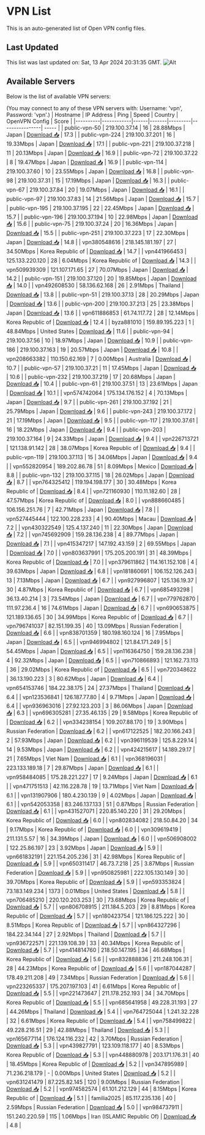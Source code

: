 # VPN List

This is an auto-generated list of Open VPN config files.

## Last Updated

This list was last updated on: Sat, 13 Apr 2024 20:31:35 GMT.
![Alt](https://repobeats.axiom.co/api/embed/186b98318ef1479477931607c1ad7d823f12451f.svg "Repobeats analytics image")

## Available Servers

Below is the list of available VPN servers:

(You may connect to any of these VPN servers with: Username: 'vpn', Password: 'vpn'.)
| Hostname | IP Address | Ping | Speed | Country | OpenVPN Config | Score |
|----------|------------|------|-------|---------|----------------| ----- |
| public-vpn-50 | 219.100.37.14 | 16 | 28.88Mbps | Japan | [Download 📥](./configs/server_0_JP.ovpn) | 17.3 |
| public-vpn-224 | 219.100.37.201 | 16 | 19.33Mbps | Japan | [Download 📥](./configs/server_1_JP.ovpn) | 17.1 |
| public-vpn-221 | 219.100.37.218 | 11 | 20.13Mbps | Japan | [Download 📥](./configs/server_2_JP.ovpn) | 16.9 |
| public-vpn-72 | 219.100.37.22 | 8 | 19.47Mbps | Japan | [Download 📥](./configs/server_3_JP.ovpn) | 16.9 |
| public-vpn-114 | 219.100.37.60 | 10 | 23.55Mbps | Japan | [Download 📥](./configs/server_4_JP.ovpn) | 16.8 |
| public-vpn-98 | 219.100.37.31 | 15 | 17.19Mbps | Japan | [Download 📥](./configs/server_5_JP.ovpn) | 16.3 |
| public-vpn-67 | 219.100.37.84 | 20 | 19.07Mbps | Japan | [Download 📥](./configs/server_6_JP.ovpn) | 16.1 |
| public-vpn-97 | 219.100.37.83 | 14 | 21.56Mbps | Japan | [Download 📥](./configs/server_7_JP.ovpn) | 15.7 |
| public-vpn-195 | 219.100.37.195 | 22 | 22.45Mbps | Japan | [Download 📥](./configs/server_8_JP.ovpn) | 15.7 |
| public-vpn-196 | 219.100.37.194 | 10 | 22.98Mbps | Japan | [Download 📥](./configs/server_9_JP.ovpn) | 15.6 |
| public-vpn-75 | 219.100.37.24 | 20 | 16.36Mbps | Japan | [Download 📥](./configs/server_10_JP.ovpn) | 15.5 |
| public-vpn-251 | 219.100.37.223 | 17 | 22.30Mbps | Japan | [Download 📥](./configs/server_11_JP.ovpn) | 14.8 |
| vpn380548616 | 218.145.181.197 | 27 | 34.50Mbps | Korea Republic of | [Download 📥](./configs/server_12_KR.ovpn) | 14.7 |
| vpn441966453 | 125.133.220.120 | 28 | 6.04Mbps | Korea Republic of | [Download 📥](./configs/server_13_KR.ovpn) | 14.3 |
| vpn509939309 | 121.107.171.65 | 27 | 70.07Mbps | Japan | [Download 📥](./configs/server_14_JP.ovpn) | 14.2 |
| public-vpn-151 | 219.100.37.120 | 20 | 19.85Mbps | Japan | [Download 📥](./configs/server_15_JP.ovpn) | 14.0 |
| vpn492608530 | 58.136.62.168 | 26 | 2.91Mbps | Thailand | [Download 📥](./configs/server_16_TH.ovpn) | 13.8 |
| public-vpn-51 | 219.100.37.13 | 28 | 20.29Mbps | Japan | [Download 📥](./configs/server_17_JP.ovpn) | 13.6 |
| public-vpn-200 | 219.100.37.213 | 25 | 23.38Mbps | Japan | [Download 📥](./configs/server_18_JP.ovpn) | 13.6 |
| vpn611886853 | 61.74.117.72 | 28 | 12.14Mbps | Korea Republic of | [Download 📥](./configs/server_19_KR.ovpn) | 12.4 |
| byza881010 | 159.89.195.223 | 1 | 48.84Mbps | United States | [Download 📥](./configs/server_20_US.ovpn) | 11.6 |
| public-vpn-94 | 219.100.37.56 | 10 | 18.97Mbps | Japan | [Download 📥](./configs/server_21_JP.ovpn) | 10.9 |
| public-vpn-186 | 219.100.37.163 | 19 | 20.57Mbps | Japan | [Download 📥](./configs/server_22_JP.ovpn) | 10.8 |
| vpn208663382 | 110.150.62.169 | 7 | 0.00Mbps | Australia | [Download 📥](./configs/server_23_AU.ovpn) | 10.7 |
| public-vpn-57 | 219.100.37.21 | 11 | 17.45Mbps | Japan | [Download 📥](./configs/server_24_JP.ovpn) | 10.6 |
| public-vpn-232 | 219.100.37.219 | 17 | 20.68Mbps | Japan | [Download 📥](./configs/server_25_JP.ovpn) | 10.4 |
| public-vpn-61 | 219.100.37.51 | 13 | 23.61Mbps | Japan | [Download 📥](./configs/server_26_JP.ovpn) | 10.1 |
| vpn574742064 | 175.134.176.152 | 4 | 70.13Mbps | Japan | [Download 📥](./configs/server_27_JP.ovpn) | 9.7 |
| public-vpn-261 | 219.100.37.192 | 21 | 25.79Mbps | Japan | [Download 📥](./configs/server_28_JP.ovpn) | 9.6 |
| public-vpn-243 | 219.100.37.172 | 21 | 17.19Mbps | Japan | [Download 📥](./configs/server_29_JP.ovpn) | 9.5 |
| public-vpn-117 | 219.100.37.61 | 16 | 18.22Mbps | Japan | [Download 📥](./configs/server_30_JP.ovpn) | 9.4 |
| public-vpn-203 | 219.100.37.164 | 9 | 24.33Mbps | Japan | [Download 📥](./configs/server_31_JP.ovpn) | 9.4 |
| vpn226713721 | 121.138.91.142 | 28 | 38.07Mbps | Korea Republic of | [Download 📥](./configs/server_32_KR.ovpn) | 9.4 |
| public-vpn-119 | 219.100.37.113 | 15 | 34.06Mbps | Japan | [Download 📥](./configs/server_33_JP.ovpn) | 9.4 |
| vpn552820954 | 189.202.86.78 | 51 | 8.09Mbps | Mexico | [Download 📥](./configs/server_34_MX.ovpn) | 8.8 |
| public-vpn-132 | 219.100.37.115 | 18 | 26.02Mbps | Japan | [Download 📥](./configs/server_35_JP.ovpn) | 8.7 |
| vpn764325412 | 119.194.198.177 | 30 | 30.48Mbps | Korea Republic of | [Download 📥](./configs/server_36_KR.ovpn) | 8.4 |
| vpn721160930 | 110.11.182.60 | 28 | 47.57Mbps | Korea Republic of | [Download 📥](./configs/server_37_KR.ovpn) | 8.0 |
| vpn888660485 | 106.156.251.76 | 7 | 42.71Mbps | Japan | [Download 📥](./configs/server_38_JP.ovpn) | 7.8 |
| vpn527445444 | 122.100.228.233 | 4 | 90.40Mbps | Macau | [Download 📥](./configs/server_39_MO.ovpn) | 7.2 |
| vpn430322549 | 125.4.137.240 | 11 | 22.30Mbps | Japan | [Download 📥](./configs/server_40_JP.ovpn) | 7.2 |
| vpn745692909 | 159.28.136.238 | 4 | 89.77Mbps | Japan | [Download 📥](./configs/server_41_JP.ovpn) | 7.1 |
| vpn415347217 | 147.192.43.159 | 2 | 69.55Mbps | Japan | [Download 📥](./configs/server_42_JP.ovpn) | 7.0 |
| vpn803637991 | 175.205.200.191 | 31 | 48.39Mbps | Korea Republic of | [Download 📥](./configs/server_43_KR.ovpn) | 7.0 |
| vpn379611862 | 114.161.152.108 | 4 | 39.63Mbps | Japan | [Download 📥](./configs/server_44_JP.ovpn) | 6.8 |
| vpn181860691 | 106.152.126.243 | 13 | 7.13Mbps | Japan | [Download 📥](./configs/server_45_JP.ovpn) | 6.7 |
| vpn927996807 | 125.136.19.37 | 30 | 4.87Mbps | Korea Republic of | [Download 📥](./configs/server_46_KR.ovpn) | 6.7 |
| vpn685493298 | 36.13.40.214 | 3 | 73.54Mbps | Japan | [Download 📥](./configs/server_47_JP.ovpn) | 6.7 |
| vpn779762870 | 111.97.236.4 | 16 | 74.61Mbps | Japan | [Download 📥](./configs/server_48_JP.ovpn) | 6.7 |
| vpn690653875 | 121.189.136.65 | 30 | 34.99Mbps | Korea Republic of | [Download 📥](./configs/server_49_KR.ovpn) | 6.7 |
| vpn796741037 | 82.151.199.35 | 40 | 13.09Mbps | Russian Federation | [Download 📥](./configs/server_50_RU.ovpn) | 6.6 |
| vpn838701359 | 180.198.160.124 | 16 | 7.95Mbps | Japan | [Download 📥](./configs/server_51_JP.ovpn) | 6.5 |
| vpn946994802 | 121.84.171.249 | 5 | 54.45Mbps | Japan | [Download 📥](./configs/server_52_JP.ovpn) | 6.5 |
| vpn116364750 | 159.28.136.238 | 4 | 92.32Mbps | Japan | [Download 📥](./configs/server_53_JP.ovpn) | 6.5 |
| vpn710866893 | 121.162.73.113 | 36 | 29.02Mbps | Korea Republic of | [Download 📥](./configs/server_54_KR.ovpn) | 6.5 |
| vpn720348622 | 36.13.190.223 | 3 | 80.62Mbps | Japan | [Download 📥](./configs/server_55_JP.ovpn) | 6.4 |
| vpn654153746 | 184.22.38.175 | 24 | 27.37Mbps | Thailand | [Download 📥](./configs/server_56_TH.ovpn) | 6.4 |
| vpn123536841 | 126.187.77.80 | 4 | 9.71Mbps | Japan | [Download 📥](./configs/server_57_JP.ovpn) | 6.4 |
| vpn936963016 | 27.92.123.203 | 3 | 86.06Mbps | Japan | [Download 📥](./configs/server_58_JP.ovpn) | 6.3 |
| vpn696305281 | 27.35.46.135 | 29 | 9.58Mbps | Korea Republic of | [Download 📥](./configs/server_59_KR.ovpn) | 6.2 |
| vpn334238154 | 109.207.88.170 | 19 | 3.90Mbps | Russian Federation | [Download 📥](./configs/server_60_RU.ovpn) | 6.2 |
| vpn617122525 | 182.20.166.243 | 2 | 57.93Mbps | Japan | [Download 📥](./configs/server_61_JP.ovpn) | 6.2 |
| vpn396119539 | 125.8.229.14 | 14 | 9.53Mbps | Japan | [Download 📥](./configs/server_62_JP.ovpn) | 6.2 |
| vpn424215617 | 14.189.29.17 | 21 | 7.65Mbps | Viet Nam | [Download 📥](./configs/server_63_VN.ovpn) | 6.1 |
| vpn368196031 | 223.133.189.18 | 7 | 29.87Mbps | Japan | [Download 📥](./configs/server_64_JP.ovpn) | 6.1 |
| vpn958484085 | 175.28.221.227 | 17 | 9.24Mbps | Japan | [Download 📥](./configs/server_65_JP.ovpn) | 6.1 |
| vpn471751513 | 42.116.228.78 | 19 | 13.71Mbps | Viet Nam | [Download 📥](./configs/server_66_VN.ovpn) | 6.1 |
| vpn131907906 | 180.4.230.139 | 9 | 4.02Mbps | Japan | [Download 📥](./configs/server_67_JP.ovpn) | 6.1 |
| vpn542053358 | 83.246.137.133 | 51 | 0.87Mbps | Russian Federation | [Download 📥](./configs/server_68_RU.ovpn) | 6.1 |
| vpn431527071 | 220.85.140.220 | 31 | 29.20Mbps | Korea Republic of | [Download 📥](./configs/server_69_KR.ovpn) | 6.0 |
| vpn802834082 | 218.50.84.20 | 34 | 9.17Mbps | Korea Republic of | [Download 📥](./configs/server_70_KR.ovpn) | 6.0 |
| vpn309619419 | 211.131.5.57 | 16 | 34.39Mbps | Japan | [Download 📥](./configs/server_71_JP.ovpn) | 6.0 |
| vpn506908002 | 122.25.86.197 | 23 | 3.92Mbps | Japan | [Download 📥](./configs/server_72_JP.ovpn) | 5.9 |
| vpn661832191 | 221.154.205.236 | 31 | 42.98Mbps | Korea Republic of | [Download 📥](./configs/server_73_KR.ovpn) | 5.9 |
| vpn650311417 | 46.73.7.218 | 25 | 3.87Mbps | Russian Federation | [Download 📥](./configs/server_74_RU.ovpn) | 5.9 |
| vpn950825981 | 222.105.130.149 | 30 | 39.70Mbps | Korea Republic of | [Download 📥](./configs/server_75_KR.ovpn) | 5.9 |
| vpn593353824 | 73.183.149.234 | 1373 | 0.01Mbps | United States | [Download 📥](./configs/server_76_US.ovpn) | 5.8 |
| vpn706485210 | 220.120.203.253 | 30 | 73.68Mbps | Korea Republic of | [Download 📥](./configs/server_77_KR.ovpn) | 5.7 |
| vpn806708915 | 211.184.5.203 | 29 | 8.81Mbps | Korea Republic of | [Download 📥](./configs/server_78_KR.ovpn) | 5.7 |
| vpn180423754 | 121.186.125.222 | 30 | 8.51Mbps | Korea Republic of | [Download 📥](./configs/server_79_KR.ovpn) | 5.7 |
| vpn864327296 | 184.22.34.144 | 27 | 2.92Mbps | Thailand | [Download 📥](./configs/server_80_TH.ovpn) | 5.7 |
| vpn936722571 | 221.139.108.39 | 33 | 40.34Mbps | Korea Republic of | [Download 📥](./configs/server_81_KR.ovpn) | 5.7 |
| vpn414814760 | 218.50.147.195 | 34 | 46.68Mbps | Korea Republic of | [Download 📥](./configs/server_82_KR.ovpn) | 5.6 |
| vpn832888836 | 211.248.106.31 | 28 | 44.23Mbps | Korea Republic of | [Download 📥](./configs/server_83_KR.ovpn) | 5.6 |
| vpn187044287 | 178.49.211.208 | 49 | 7.34Mbps | Russian Federation | [Download 📥](./configs/server_84_RU.ovpn) | 5.6 |
| vpn223265337 | 175.207.197.103 | 41 | 6.61Mbps | Korea Republic of | [Download 📥](./configs/server_85_KR.ovpn) | 5.5 |
| vpn221473647 | 211.178.252.193 | 34 | 34.70Mbps | Korea Republic of | [Download 📥](./configs/server_86_KR.ovpn) | 5.5 |
| vpn685641958 | 49.228.31.193 | 27 | 44.26Mbps | Thailand | [Download 📥](./configs/server_87_TH.ovpn) | 5.4 |
| vpn764725044 | 1.241.32.228 | 32 | 6.61Mbps | Korea Republic of | [Download 📥](./configs/server_88_KR.ovpn) | 5.4 |
| vpn758499822 | 49.228.216.51 | 29 | 42.88Mbps | Thailand | [Download 📥](./configs/server_89_TH.ovpn) | 5.3 |
| vpn165677114 | 176.124.116.232 | 42 | 3.70Mbps | Russian Federation | [Download 📥](./configs/server_90_RU.ovpn) | 5.3 |
| vpn439827791 | 123.109.118.177 | 40 | 8.53Mbps | Korea Republic of | [Download 📥](./configs/server_91_KR.ovpn) | 5.3 |
| vpn448880978 | 203.171.176.31 | 40 | 18.45Mbps | Korea Republic of | [Download 📥](./configs/server_92_KR.ovpn) | 5.2 |
| vpn347895989 | 71.236.218.179 | - | 0.00Mbps | United States | [Download 📥](./configs/server_93_US.ovpn) | 5.2 |
| vpn631241479 | 87.225.82.145 | 120 | 9.00Mbps | Russian Federation | [Download 📥](./configs/server_94_RU.ovpn) | 5.2 |
| vpn974582574 | 61.101.212.129 | 44 | 8.15Mbps | Korea Republic of | [Download 📥](./configs/server_95_KR.ovpn) | 5.1 |
| familia2025 | 85.117.235.136 | 40 | 2.59Mbps | Russian Federation | [Download 📥](./configs/server_96_RU.ovpn) | 5.0 |
| vpn984737911 | 151.240.220.59 | 115 | 1.06Mbps | Iran (ISLAMIC Republic Of) | [Download 📥](./configs/server_97_IR.ovpn) | 4.8 |

